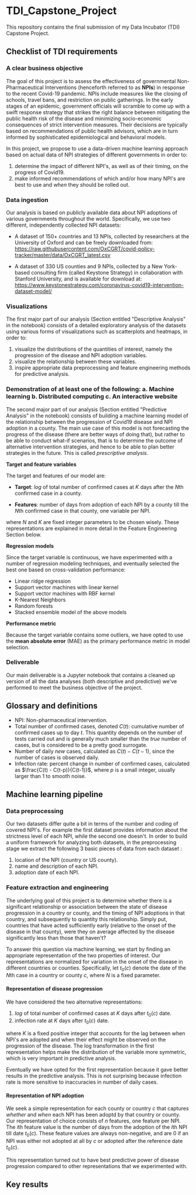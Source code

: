 # TDI_Capstone_Project

This repository contains the final submission of my Data Incubator (TDI) Capstone Project.


## Checklist of TDI requirements

### A clear business objective

The goal of this project is to assess the effectiveness of governmental Non-Pharmaceutical Interventions 
(henceforth referred to as **NPIs**) in response to the recent Covid-19 pandemic. 
NPIs include measures like the closing of schools, travel bans, and restriction on public gatherings. 
In the early stages of an epidemic, government officials will scramble to come up with a 
swift response strategy that strikes the right balance between mitigating the public health risk of the disease 
and minimizing socio-economic consequences of strict intervention measures. Their decisions are typically based on 
recommendations of public health advisors, which are in turn informed by sophisticated epidemiological and behavioral models. 

In this project, we propose to use a data-driven machine learning approach based on actual data of NPI 
strategies of different governments in order to:

1. determine the impact of different NPI's, as well as of their timing, on the progress of Covid19.
2. make informed recommendations of which and/or how many NPI's are best to use and *when* they should be rolled out.


### Data ingestion

Our analysis is based on publicly available data about NPI adoptions of various governments throughout the world. 
Specifically, we use two different, independently collected NPI datasets:

- A dataset of 150+ countries and 13 NPIs, collected by researchers at the University of Oxford and can be freely downloaded from:
https://raw.githubusercontent.com/OxCGRT/covid-policy-tracker/master/data/OxCGRT_latest.csv


- A dataset of 330 US counties and 9 NPIs, collected by a New York-based consulting firm (called Keystone Strategy) in 
collaboration with Stanford University, and is available for download at:
https://www.keystonestrategy.com/coronavirus-covid19-intervention-dataset-model/



### Visualizations

The first major part of our analysis (Section entitled "Descriptive Analysis" in the notebook) consists 
of a detailed exploratory analysis of the datasets using various forms of visualizations 
such as scatterplots and heatmaps, in order to:

1. visualize the distributions of the quantities of interest, namely the progression of the disease and NPI adoption variables.
2. visualize the relationship between these variables.
3. inspire appropriate data preprocessing and feature engineering methods for predictive analysis.

### Demonstration of at least one of the following: a. Machine learning b. Distributed computing c. An interactive website

The second major part of our analysis (Section entitled "Predictive Analysis" in the notebook) consists of 
building a machine learning model of the relationship between the progression of Covid19 disease and NPI adoption in a county. 
The main use case of this model is not forecasting the progress of the disease (there are better ways of doing that), 
but rather to be able to conduct what-if scenarios, that is to determine the outcome of alternative intervention strategies, 
and hence to be able to plan better strategies in the future. This is called *prescriptive analysis*.

**Target and feature variables**

The target and features of our model are:

- **Target**: *log* of total number of confirmed cases at $K$ days after the $N$th confirmed case in a county.

- **Features**: number of days from adoption of each NPI by a county till the $N$th confirmed case in that county, one variable per NPI.

where $N$ and $K$ are fixed integer parameters to be chosen wisely. These representations are explained in more detail in the Feature Engineering Section below.


**Regression models**

Since the target variable is continuous, we have experimented with a number of regression modeling techniques, and eventually selected the best one based on cross-validation performance:


- Linear ridge regression
- Support vector machines with linear kernel
- Support vector machines with RBF kernel
- K-Nearest Neighbors
- Random forests
- Stacked ensemble model of the above models

**Performance metric**

Because the target variable contains some outliers, we have opted to use the **mean absolute error** (MAE) as the primary performance metric
in model selection.


### Deliverable

Our main deliverable is a Jupyter notebook that contains a cleaned up version of all the data analyses 
(both descriptive and predictive) we've performed to meet the business objective of the project.


## Glossary and definitions

- NPI: Non-pharmaceutical intervention.
- Total number of confirmed cases, denoted $C(t)$: cumulative number of confirmed cases up to day $t$. 
This quantity depends on the number of tests carried out and is generally much smaller than the *true* number of cases, 
but is considered to be a pretty good surrogate.
- Number of daily *new* cases, calculated as $C(t) - C(t-1)$, since the number of cases is observed daily.
- Infection rate: percent change in number of confirmed cases, calculated as $\frac{C(t) - C(t-p)}{C(t-1)}$, 
where $p$ is a small integer, usually larger than 1 to smooth noise.


## Machine learning pipeline

### Data preprocessing

Our two datasets differ quite a bit in terms of the number and coding of covered NPI's. For example the first dataset provides 
information about the strictness level of each NPI, while the second one doesn't. In order to build a uniform framework for 
analyzing both datasets, in the preprocessing stage we extract the following 3 basic pieces of data from each dataset :

1. location of the NPI (country or US county).
2. name and description of each NPI.
3. adoption date of each NPI.


### Feature extraction and engineering

The underlying goal of this project is to determine whether there is a significant relationship or association between the state of disease progression in a country or county, and the timing of NPI adoptions in that country, and subsequently to quantity this relationship. Simply put, countries that have acted sufficiently early (relative to the onset of the disease in that county), were they on average affected by the disease significantly less than those that haven't?  

To answer this question via machine learning, we start by finding an appropriate representation of the two properties of interest. Our representations are normalized for variation in the onset of the disease in different countries or counties. Specifically, let $t_0(c)$ denote the date of the $N$th case in a country or county $c$, where $N$ is a fixed parameter.


#### Representation of disease progression

We have considered the two alternative representations: 

1. *log* of total number of confirmed cases at $K$ days after $t_0(c)$ date. 
2. infection rate at $K$ days after $t_0(c)$ date.

where $K$ is a fixed positive integer that accounts for the lag between when NPI's are adopted 
and when their effect might be observed on the progression of the disease. 
The log transformation in the first representation helps make the 
distribution of the variable more symmetric, which is very important in predictive analysis.

Eventually we have opted for the first representation because it gave better results in the 
predictive analysis. This is not surprising because infection rate is more 
sensitive to inaccuracies in number of daily cases. 


#### Representation of NPI adoption

We seek a simple representation for each county or country $c$ that captures *whether* and *when* each NPI has been adoptd by that country or county. 
Our representation of choice consists of $n$ features, one feature per NPI. 
The $i$th feature value is the number of days from the adoption of the $i$th NPI till date $t_0(c)$. 
These feature values are always non-negative, and are 0 if an NPI was either not adopted at all by $c$ or adopted after the reference date $t_0(c)$. 

This representation turned out to have best predictive power of disease progression compared to other representations that we experimented with.



## Key results


